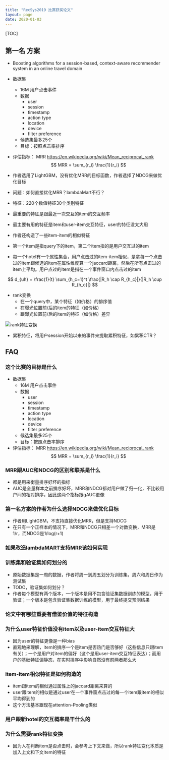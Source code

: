 ```yaml
---
title: "RecSys2019 比赛获奖论文"
layout: page
date: 2020-01-03
---
```


[TOC]

## 第一名 方案
- Boosting algorithms for a session-based, context-aware recommender system in an online travel domain
- 数据集
    - 16M 用户点击事件
    - 数据
        - user
        - session
        - timestamp
        - action type
        - location
        - device
        - filter preference
    - 候选集最多25个
    - 目标：按照点击率排序
- 评估指标： MRR <https://en.wikipedia.org/wiki/Mean_reciprocal_rank>
$$
MRR = \sum_{r_i} \frac{1}{r_i}
$$

- 作者选用了LightGBM，没有优化MRR的目标函数，作者选择了NDCG来做优化目标
- 问题：如何直接优化MRR？lambdaMart不行？
- 特征：220个数值特征30个类别特征
- 最重要的特征是跟最近一次交互的item的交互频率
- 最主要有用的特征是item和user-item交互特征，user的特征没太大用
- 作者还构造了一些item-item的相似特征
- 第一个item是指query下的item，第二个item指的是用户交互过的item
- 每一个hotel有一个属性集合，用户点击过的item-item相似，是拿每一个点击过的item跟候选的item在属性维度算一个jaccard距离，然后在所有点击过的item上平均。用户点过的item是指在一个事件窗口内点击过的item

$$
d_{uh} = \frac{1}{t} \sum_{h_c=1}^t \frac{|R_h \cap R_{h_c}|}{|R_h \cup R_{h_c}|}
$$

- rank变换
    - 在一个query中，某个特征（如价格）的排序值
    - 在曝光位置前/后的item的特征（如价格）
    - 跟曝光位置前/后的item的特征（如价格）差异

![rank特征变换](/wiki/static/images/recsys19-01.png)

- 累积特征，将用户session开始以来的事件来提取累积特征，如累积CTR？

## FAQ 
### 这个比赛的目标是什么
- 数据集
    - 16M 用户点击事件
    - 数据
        - user
        - session
        - timestamp
        - action type
        - location
        - device
        - filter preference
    - 候选集最多25个
    - 目标：按照点击率排序
- 评估指标： MRR <https://en.wikipedia.org/wiki/Mean_reciprocal_rank>
$$
MRR = \sum_{r_i} \frac{1}{r_i}
$$

### MRR跟AUC和NDCG的区别和联系是什么
- 都是用来衡量排序好坏的指标
- AUC是全量样本之前排序好坏，MRR和NDCG都对用户做了归一化，不比较用户间的相对排序，因此这两个指标跟gAUC更像

### 第一名方案的作者为什么选择NDCG来做优化目标
- 作者用LightGBM，不支持直接优化MRR，但是支持NDCG
- 在只有一个正样本的情况下，MRR和NDCG只相差一个对数变换，MRR是1/r，而NDCG是1/log(r+1)

### 如果改造lambdaMART支持MRR该如何实现

### 训练集和验证集如何划分的
- 原始数据集是一周的数据，作者将周一到周五划分为训练集，周六和周日作为测试集
- TODO，验证集如何划分？
- 作者每个模型有两个版本，一个版本是用不包含验证集数据训练的模型，用于验证；一个版本是包含验证集数据训练的模型，用于最终提交预测结果




### 论文中有哪些重要有借鉴价值的特征构造


### 为什么user特征价值没有item以及user-item交互特征大
- 因为user的特征更像是一种bias
- 直观地来理解，item的排序一个是item是否热门是否够好（这些信息只跟item有关）；一个是用户对item的偏好（这个是用user-item交互特征表达）；而用户的基础特征偏静态，在实时排序中影响自然没有前两者那么大

### item-item相似特征是如何构造的
- item跟item的相似通过属性上的jaccard距离来算的
- user跟item的相似是通过user在一个事件窗点击过的每一个item跟item的相似平均得到的
- 这个方法基本跟现在attention-Pooling类似

### 用户跟新hotel的交互概率是干什么的

### 为什么需要rank特征变换
- 因为人在判断item是否点击时，会参考上下文来做，所以rank特征变化本质是加入上文和下文item的特征
